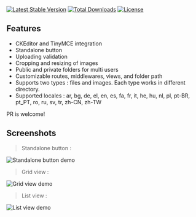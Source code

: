 [![Latest Stable Version](https://poser.pugx.org/unisharp/laravel-filemanager/v/stable)](https://packagist.org/packages/unisharp/laravel-filemanager)
[![Total Downloads](https://poser.pugx.org/unisharp/laravel-filemanager/downloads)](https://packagist.org/packages/unisharp/laravel-filemanager)
[![License](https://poser.pugx.org/unisharp/laravel-filemanager/license)](https://packagist.org/packages/unisharp/laravel-filemanager)

## Features
 * CKEditor and TinyMCE integration
 * Standalone button
 * Uploading validation
 * Cropping and resizing of images
 * Public and private folders for multi users
 * Customizable routes, middlewares, views, and folder path
 * Supports two types : files and images. Each type works in different directory.
 * Supported locales : ar, bg, de, el, en, es, fa, fr, it, he, hu, nl, pl, pt-BR, pt_PT, ro, ru, sv, tr, zh-CN, zh-TW

PR is welcome!

## Screenshots
> Standalone button :

![Standalone button demo](https://unisharp.github.io/laravel-filemanager/images/lfm01.png)

> Grid view :

![Grid view demo](https://unisharp.github.io/laravel-filemanager/images/lfm02.png)

> List view :

![List view demo](https://unisharp.github.io/laravel-filemanager/images/lfm03.png)
  
